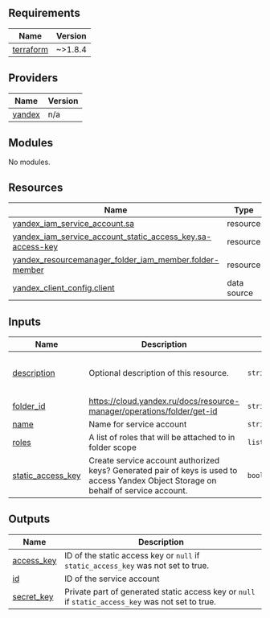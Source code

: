 ## Requirements

| Name | Version |
|------|---------|
| <a name="requirement_terraform"></a> [terraform](#requirement\_terraform) | ~>1.8.4 |

## Providers

| Name | Version |
|------|---------|
| <a name="provider_yandex"></a> [yandex](#provider\_yandex) | n/a |

## Modules

No modules.

## Resources

| Name | Type |
|------|------|
| [yandex_iam_service_account.sa](https://registry.terraform.io/providers/yandex-cloud/yandex/latest/docs/resources/iam_service_account) | resource |
| [yandex_iam_service_account_static_access_key.sa-access-key](https://registry.terraform.io/providers/yandex-cloud/yandex/latest/docs/resources/iam_service_account_static_access_key) | resource |
| [yandex_resourcemanager_folder_iam_member.folder-member](https://registry.terraform.io/providers/yandex-cloud/yandex/latest/docs/resources/resourcemanager_folder_iam_member) | resource |
| [yandex_client_config.client](https://registry.terraform.io/providers/yandex-cloud/yandex/latest/docs/data-sources/client_config) | data source |

## Inputs

| Name | Description | Type | Default | Required |
|------|-------------|------|---------|:--------:|
| <a name="input_description"></a> [description](#input\_description) | Optional description of this resource. | `string` | `"Service account to create infrastucture in terraform"` | no |
| <a name="input_folder_id"></a> [folder\_id](#input\_folder\_id) | https://cloud.yandex.ru/docs/resource-manager/operations/folder/get-id | `string` | `null` | no |
| <a name="input_name"></a> [name](#input\_name) | Name for service account | `string` | `null` | no |
| <a name="input_roles"></a> [roles](#input\_roles) | A list of roles that will be attached to in folder scope | `list(string)` | n/a | yes |
| <a name="input_static_access_key"></a> [static\_access\_key](#input\_static\_access\_key) | Create service account authorized keys? Generated pair of keys is used to access Yandex Object Storage on behalf of service account. | `bool` | `true` | no |

## Outputs

| Name | Description |
|------|-------------|
| <a name="output_access_key"></a> [access\_key](#output\_access\_key) | ID of the static access key or `null` if `static_access_key` was not set to true. |
| <a name="output_id"></a> [id](#output\_id) | ID of the service account |
| <a name="output_secret_key"></a> [secret\_key](#output\_secret\_key) | Private part of generated static access key or `null` if `static_access_key` was not set to true. |

